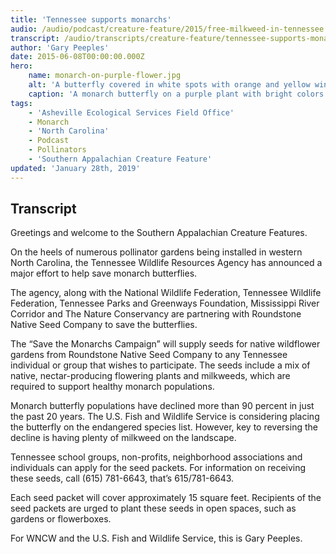 ```yaml
---
title: 'Tennessee supports monarchs'
audio: /audio/podcast/creature-feature/2015/free-milkweed-in-tennessee.mp3
transcript: /audio/transcripts/creature-feature/tennessee-supports-monarchs.pdf
author: 'Gary Peeples'
date: 2015-06-08T00:00:00.000Z
hero:
    name: monarch-on-purple-flower.jpg
    alt: 'A butterfly covered in white spots with orange and yellow wings perched on a purple flower.'
    caption: 'A monarch butterfly on a purple plant with bright colors in the background. <a href="https://flic.kr/p/tJrJXf">Photo</a> by Christine Lisiewski.'
tags:
    - 'Asheville Ecological Services Field Office'
    - Monarch
    - 'North Carolina'
    - Podcast
    - Pollinators
    - 'Southern Appalachian Creature Feature'
updated: 'January 28th, 2019'
---
```


## Transcript

Greetings and welcome to the Southern Appalachian Creature Features.

On the heels of numerous pollinator gardens being installed in western North Carolina, the Tennessee Wildlife Resources Agency has announced a major effort to help save monarch butterflies.

The agency, along with the National Wildlife Federation, Tennessee Wildlife Federation, Tennessee Parks and Greenways Foundation, Mississippi River Corridor and The Nature Conservancy are partnering with Roundstone Native Seed Company to save the butterflies.

The “Save the Monarchs Campaign” will supply seeds for native wildflower gardens from Roundstone Native Seed Company to any Tennessee individual or group that wishes to participate. The seeds include a mix of native, nectar-producing flowering plants and milkweeds, which are required to support healthy monarch populations.

Monarch butterfly populations have declined more than 90 percent in just the past 20 years. The U.S. Fish and Wildlife Service is considering placing the butterfly on the endangered species list. However, key to reversing the decline is having plenty of milkweed on the landscape.

Tennessee school groups, non-profits, neighborhood associations and individuals can apply for the seed packets. For information on receiving these seeds, call (615) 781-6643, that’s 615/781-6643.

Each seed packet will cover approximately 15 square feet. Recipients of the seed packets are urged to plant these seeds in open spaces, such as gardens or flowerboxes.

For WNCW and the U.S. Fish and Wildlife Service, this is Gary Peeples.